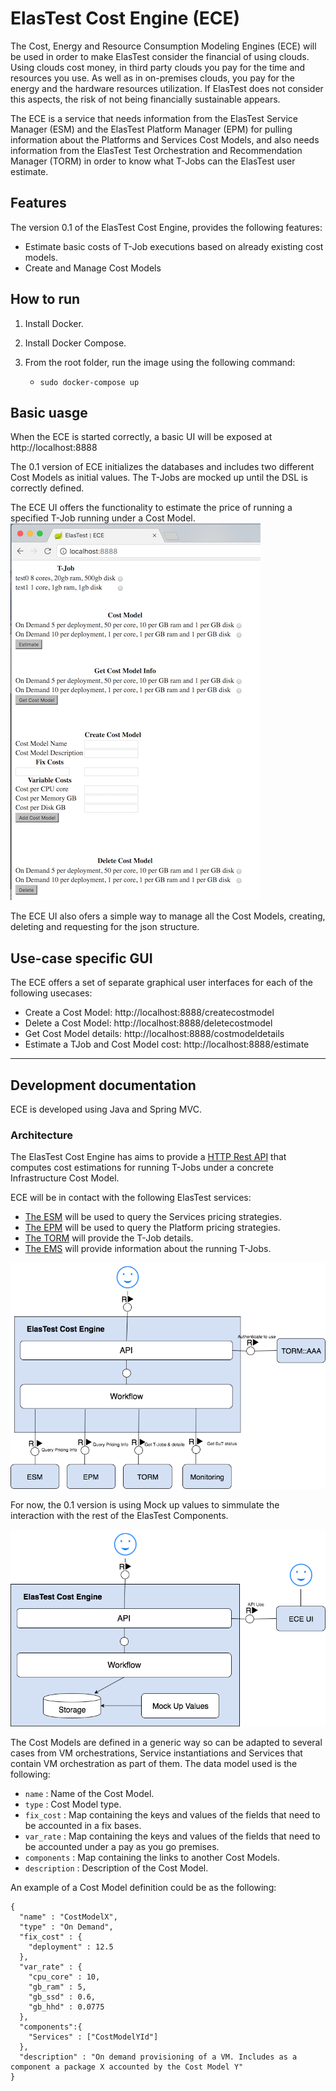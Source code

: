 # ElasTest Cost Engine (ECE)

The Cost, Energy and Resource Consumption Modeling Engines (ECE) will be used in order to make ElasTest consider the financial of using clouds. Using clouds cost money, in third party clouds you pay for the time and resources you use. As well as in on-premises clouds, you pay for the energy and the hardware resources utilization. If ElasTest does not consider this aspects, the risk of not being financially sustainable appears.

The ECE is a service that needs information from the ElasTest Service Manager (ESM) and the ElasTest Platform Manager (EPM) for pulling information about the Platforms and Services Cost Models, and also needs information from the ElasTest Test Orchestration and Recommendation Manager (TORM) in order to know what T-Jobs can the ElasTest user estimate.

## Features

The version 0.1 of the ElasTest Cost Engine, provides the following features:

- Estimate basic costs of T-Job executions based on already existing cost models.
- Create and Manage Cost Models

## How to run

1. Install Docker.

2. Install Docker Compose. 

3. From the root folder, run the image using the following command: 
   - `sudo docker-compose up`

## Basic uasge

When the ECE is started correctly, a basic UI will be exposed at http://localhost:8888

The 0.1 version of ECE initializes the databases and includes two different Cost Models as initial values. The T-Jobs are 
mocked up until the DSL is correctly defined. 

The ECE UI offers the functionality to estimate the price of running a specified T-Job running under a Cost Model. 
![ElasTest Cost Engine Demo Interface v0.1](imgs/CostEngine002Demo.png)

The ECE UI also ofers a simple way to manage all the Cost Models, creating, deleting and requesting for the json structure.

## Use-case specific GUI

The ECE offers a set of separate graphical user interfaces for each of the following usecases:

- Create a Cost Model: http://localhost:8888/createcostmodel
- Delete a Cost Model: http://localhost:8888/deletecostmodel
- Get Cost Model details: http://localhost:8888/costmodeldetails
- Estimate a TJob and Cost Model cost: http://localhost:8888/estimate

---

## Development documentation


ECE is developed using Java and Spring MVC. 
### Architecture

The ElasTest Cost Engine has aims to provide a [HTTP Rest API](http://elastest.io/docs/api/ece/) that computes cost 
estimations for running T-Jobs under a concrete Infrastructure Cost Model.

ECE will be in contact with the following ElasTest services:
   - [The ESM](https://github.com/elastest/elastest-service-manager) will be used to query the Services pricing strategies.
   - [The EPM](https://github.com/elastest/elastest-platform-manager) will be used to query the Platform pricing strategies.
   - [The TORM](https://github.com/elastest/elastest-torm) will provide the T-Job details.
   - [The EMS](https://github.com/elastest/elastest-monitoring-service) will provide information about the running T-Jobs.


![ElasTest Cost Engine final architecture](imgs/ECEArch.png)

For now, the 0.1 version is using Mock up values to simmulate the interaction with the rest of the ElasTest Components.


![ElasTest Cost Engine Mock up architecture](imgs/MockECE.png)

The Cost Models are defined in a generic way so can be adapted to several cases from VM orchestrations, Service 
instantiations and Services that contain VM orchestration as part of them. The data model used is the following:

   - `name` : Name of the Cost Model.
   - `type` : Cost Model type.
   - `fix_cost` : Map containing the keys and values of the fields that need to be accounted in a fix bases.
   - `var_rate` : Map containing the keys and values of the fields that need to be accounted under a pay as you go premises.
   - `components` : Map containing the links to another Cost Models.
   - `description` : Description of the Cost Model.


An example of a Cost Model definition could be as the following:

```
{
  "name" : "CostModelX",
  "type" : "On Demand",
  "fix_cost" : {
    "deployment" : 12.5
  },
  "var_rate" : {
    "cpu_core" : 10, 
    "gb_ram" : 5, 
    "gb_ssd" : 0.6,
    "gb_hhd" : 0.0775
  },
  "components":{
    "Services" : ["CostModelYId"]
  },
  "description" : "On demand provisioning of a VM. Includes as a component a package X accounted by the Cost Model Y"
}
```
